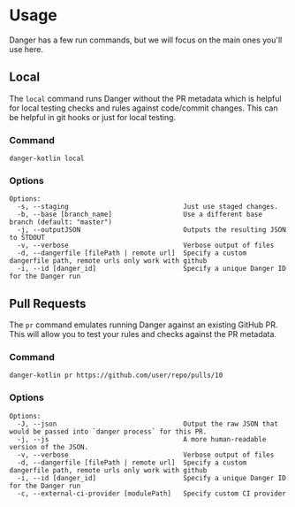 # Usage

Danger has a few run commands, but we will focus on the main ones you'll use here.

## Local
The `local` command runs Danger without the PR metadata which is helpful for local testing checks and rules against code/commit changes. This can be helpful in git hooks or just for local testing.

### Command
```shell
danger-kotlin local
```

### Options
```shell
Options:
  -s, --staging                             Just use staged changes.
  -b, --base [branch_name]                  Use a different base branch (default: "master")
  -j, --outputJSON                          Outputs the resulting JSON to STDOUT
  -v, --verbose                             Verbose output of files
  -d, --dangerfile [filePath | remote url]  Specify a custom dangerfile path, remote urls only work with github
  -i, --id [danger_id]                      Specify a unique Danger ID for the Danger run
```

## Pull Requests
The `pr` command emulates running Danger against an existing GitHub PR. This will allow you to test your rules and checks against the PR metadata.

### Command

```shell
danger-kotlin pr https://github.com/user/repo/pulls/10
```

### Options

```shell
Options:
  -J, --json                                Output the raw JSON that would be passed into `danger process` for this PR.
  -j, --js                                  A more human-readable version of the JSON.
  -v, --verbose                             Verbose output of files
  -d, --dangerfile [filePath | remote url]  Specify a custom dangerfile path, remote urls only work with github
  -i, --id [danger_id]                      Specify a unique Danger ID for the Danger run
  -c, --external-ci-provider [modulePath]   Specify custom CI provider
```

